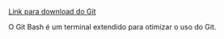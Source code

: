 [Link para download do Git](https://git-scm.com/downloads)

O Git Bash é um terminal extendido para otimizar o uso do Git.